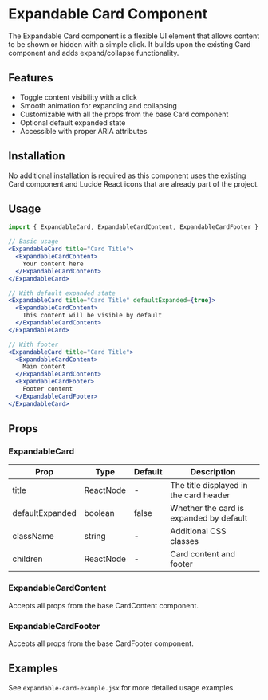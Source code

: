 # Expandable Card Component

The Expandable Card component is a flexible UI element that allows content to be shown or hidden with a simple click. It builds upon the existing Card component and adds expand/collapse functionality.

## Features

- Toggle content visibility with a click
- Smooth animation for expanding and collapsing
- Customizable with all the props from the base Card component
- Optional default expanded state
- Accessible with proper ARIA attributes

## Installation

No additional installation is required as this component uses the existing Card component and Lucide React icons that are already part of the project.

## Usage

```jsx
import { ExpandableCard, ExpandableCardContent, ExpandableCardFooter } from '@/components/ui/expandable-card';

// Basic usage
<ExpandableCard title="Card Title">
  <ExpandableCardContent>
    Your content here
  </ExpandableCardContent>
</ExpandableCard>

// With default expanded state
<ExpandableCard title="Card Title" defaultExpanded={true}>
  <ExpandableCardContent>
    This content will be visible by default
  </ExpandableCardContent>
</ExpandableCard>

// With footer
<ExpandableCard title="Card Title">
  <ExpandableCardContent>
    Main content
  </ExpandableCardContent>
  <ExpandableCardFooter>
    Footer content
  </ExpandableCardFooter>
</ExpandableCard>
```

## Props

### ExpandableCard

| Prop | Type | Default | Description |
| ---- | ---- | ------- | ----------- |
| title | ReactNode | - | The title displayed in the card header |
| defaultExpanded | boolean | false | Whether the card is expanded by default |
| className | string | - | Additional CSS classes |
| children | ReactNode | - | Card content and footer |

### ExpandableCardContent

Accepts all props from the base CardContent component.

### ExpandableCardFooter

Accepts all props from the base CardFooter component.

## Examples

See `expandable-card-example.jsx` for more detailed usage examples.